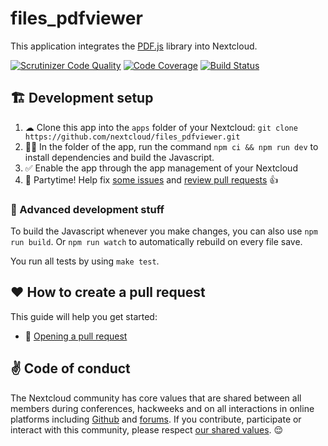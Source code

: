 files_pdfviewer
======

This application integrates the [PDF.js](https://mozilla.github.io/pdf.js/) library into Nextcloud. 

[![Scrutinizer Code Quality](https://scrutinizer-ci.com/g/owncloud/files_pdfviewer/badges/quality-score.png?b=master)](https://scrutinizer-ci.com/g/nextcloud/files_pdfviewer/?branch=master)
[![Code Coverage](https://scrutinizer-ci.com/g/owncloud/files_pdfviewer/badges/coverage.png?b=master)](https://scrutinizer-ci.com/g/nextcloud/files_pdfviewer/?branch=master)
[![Build Status](https://travis-ci.org/owncloud/files_pdfviewer.svg)](https://travis-ci.org/nextcloud/files_pdfviewer)


## 🏗 Development setup

1. ☁ Clone this app into the `apps` folder of your Nextcloud: `git clone https://github.com/nextcloud/files_pdfviewer.git`
2. 👩‍💻 In the folder of the app, run the command `npm ci && npm run dev` to install dependencies and build the Javascript.
3. ✅ Enable the app through the app management of your Nextcloud
4. 🎉 Partytime! Help fix [some issues](https://github.com/nextcloud/files_pdfviewer/issues) and [review pull requests](https://github.com/nextcloud/files_pdfviewer/pulls) 👍


### 🧙 Advanced development stuff

To build the Javascript whenever you make changes, you can also use `npm run build`. Or `npm run watch` to automatically rebuild on every file save.

You run all tests by using `make test`.


## ♥ How to create a pull request

This guide will help you get started:
- 💃 [Opening a pull request](https://opensource.guide/how-to-contribute/#opening-a-pull-request)


## ✌ Code of conduct

The Nextcloud community has core values that are shared between all members during conferences, hackweeks and on all interactions in online platforms including [Github](https://github.com/nextcloud) and [forums](https://help.nextcloud.com). If you contribute, participate or interact with this community, please respect [our shared values](https://nextcloud.com/code-of-conduct/). 😌
